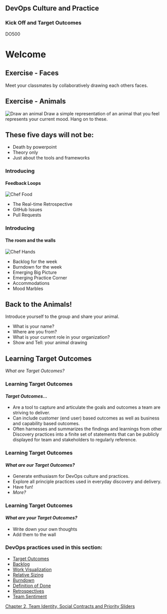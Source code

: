 <!-- .slide: data-background-image="images/RH_NewBrand_Background.png"  -->
## DevOps Culture and Practice <!-- {_class="course-title"} -->
### Kick Off and Target Outcomes <!-- {_class="title-color"} -->
DO500 <!-- {_class="title-color"} -->



<!-- .slide: data-background-image="images/chef-background.png" -->
# Welcome <!-- {_class="subtitle-text"} -->



## Exercise - Faces
Meet your classmates by collaboratively drawing each others faces.



## Exercise - Animals
![Draw an animal](images/animals.png)<!-- {_class="inline-image"} -->
Draw a simple representation of an animal that you feel represents your current mood. Hang on to these.



## These five days will **not** be:
- Death by powerpoint
- Theory only
- Just about the tools and frameworks



<!-- .slide: id="intro-devops" -->
### Introducing
#### Feedback Loops
![Chef Food](images/chef-food.png) <!-- {_class="inline-image"} -->
- The Real-time Retrospective
- GitHub Issues
- Pull Requests



### Introducing
#### The room and the walls
![Chef Hands](images/chef-hands.png) <!-- {_class="inline-image"} -->
- Backlog for the week
- Burndown for the week
- Emerging Big Picture
- Emerging Practice Corner
- Accommodations
- Mood Marbles



## Back to the Animals!
Introduce yourself to the group and share your animal.
- What is your name?
- Where are you from?
- What is your current role in your organization?
- Show and Tell: your animal drawing



<!--.slide: id="target-outcomes" -->
## Learning Target Outcomes
_What are Target Outcomes?_



### Learning Target Outcomes
#### _Target Outcomes..._
- Are a tool to capture and articulate the goals and outcomes a team are striving to deliver.
- Can include customer (end user) based outcomes as well as business and capability based outcomes.
- Often harnesses and summarizes the findings and learnings from other Discovery practices into a finite set of statements that can be publicly displayed for team and stakeholders to regularly reference.



### Learning Target Outcomes
#### _What are **our** Target Outcomes?_
- Generate enthusiasm for DevOps culture and practices.
- Explore all principle practices used in everyday discovery and delivery.
- Have fun!
- _More?_



### Learning Target Outcomes
#### _What are **your** Target Outcomes?_
- Write down your own thoughts
- Add them to the wall



<!-- .slide: data-background-image="images/chef-background.png" class="white-style" -->
### DevOps practices used in this section:
- [Target Outcomes](https://openpracticelibrary.com/practice/target-outcomes/)
- [Backlog](https://openpracticelibrary.com/practice/backlog-refinement/)
- [Work Visualization](https://openpracticelibrary.com/practice/visualisation-of-work/)
- [Relative Sizing](https://openpracticelibrary.com/practice/relative-estimation/)
- [Burndown](https://openpracticelibrary.com/practice/burndown/)
- [Definition of Done](https://www.scruminc.com/definition-of-done/)
- [Retrospectives](https://openpracticelibrary.com/practice/retrospectives/)
- [Team Sentiment](https://openpracticelibrary.com/practice/team-sentiment/)



<!-- .slide: data-background-image="css/images/RH_Chapter_Title_Background2.png" class="white-style" -->
[Chapter 2, Team Identity, Social Contracts and Priority Sliders](chapter02.html)

